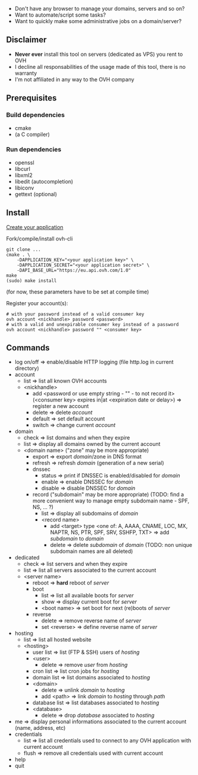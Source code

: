 * Don't have any browser to manage your domains, servers and so on?
* Want to automate/script some tasks?
* Want to quickly make some administrative jobs on a domain/server?

## Disclaimer

* **Never ever** install this tool on servers (dedicated as VPS) you rent to OVH
* I decline all responsabilities of the usage made of this tool, there is no warranty
* I'm not affiliated in any way to the OVH company

## Prerequisites

### Build dependencies

* cmake
* (a C compiler)

### Run dependencies

* openssl
* libcurl
* libxml2
* libedit (autocompletion)
* libiconv
* gettext (optional)

## Install

[Create your application](https://eu.api.ovh.com/createApp/)

Fork/compile/install ovh-cli
```
git clone ...
cmake . \
    -DAPPLICATION_KEY="<your application key>" \
    -DAPPLICATION_SECRET="<your application secret>" \
    -DAPI_BASE_URL="https://eu.api.ovh.com/1.0"
make
(sudo) make install
```
(for now, these parameters have to be set at compile time)

Register your account(s):
```
# with your password instead of a valid consumer key
ovh account <nickhandle> password <password>
# with a valid and unexpirable consumer key instead of a password
ovh account <nickhandle> password "" <consumer key>
```

## Commands

* log on/off => enable/disable HTTP logging (file http.log in current directory)
* account
    * list => list all known OVH accounts
    * \<nickhandle>
        * add \<password or use empty string - "" - to not record it> (\<consumer key> expires in|at \<expiration date or delay>) => register a new account
        * delete => delete *account*
        * default => set default account
        * switch => change current *account*
* domain
    * check => list domains and when they expire
    * list => display all domains owned by the current account
    * \<domain name> ("zone" may be more appropriate)
        * export => export *domain*/zone in DNS format
        * refresh => refresh *domain* (generation of a new serial)
        * dnssec
            * status => print if DNSSEC is enabled/disabled for *domain*
            * enable => enable DNSSEC for *domain*
            * disable => disable DNSSEC for *domain*
        * record ("subdomain" may be more appropriate) (TODO: find a more convenient way to manage empty subdomain name - SPF, NS, ... ?)
            * list => display all subdomains of *domain*
            * \<record name>
                * add \<target> type \<one of: A, AAAA, CNAME, LOC, MX, NAPTR, NS, PTR, SPF, SRV, SSHFP, TXT> => add *subdomain* to *domain*
                * delete => delete *subdomain* of *domain* (TODO: non unique subdomain names are all deleted)
* dedicated
    * check => list servers and when they expire
    * list => list all servers associated to the current account
    * \<server name>
        * reboot => **hard** reboot of *server*
        * boot
            * list => list all available boots for *server*
            * show => display current boot for *server*
            * \<boot name> => set boot for next (re)boots of *server*
        * reverse
            * delete => remove reverse name of *server*
            * set \<reverse> => define reverse name of *server*
* hosting
    * list => list all hosted website
    * \<hosting>
        * user list => list (FTP & SSH) users of *hosting*
        * \<user>
            * delete => remove *user* from *hosting*
        * cron list => list cron jobs for *hosting*
        * domain list => list domains associated to *hosting*
        * \<domain>
            * delete => unlink *domain* to *hosting*
            * add \<path> => link *domain* to *hosting* through *path*
        * database list => list databases associated to *hosting*
        * \<database>
            * delete => drop *database* associated to *hosting*
* me => display personal informations associated to the current account (name, address, etc)
* credentials
    * list => list all credentials used to connect to any OVH application with current account
    * flush => remove all credentials used with current account
* help
* quit
